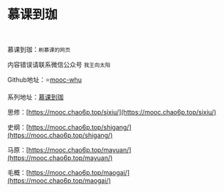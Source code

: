 # 慕课到珈

​    

慕课到珈：`刷慕课的网页`     

内容错误请联系微信公众号 `我王向太阳`   

Github地址：⭐[mooc-whu](https://github.com/LU-sir/mooc-whu)     

系列地址：[慕课到珈](https://mooc.chao6p.top/)     

思修：[https://mooc.chao6p.top/sixiu/](https://mooc.chao6p.top/sixiu/)   

史纲：[https://mooc.chao6p.top/shigang/](https://mooc.chao6p.top/shigang/)   

马原：[https://mooc.chao6p.top/mayuan/](https://mooc.chao6p.top/mayuan/)   

毛概：[https://mooc.chao6p.top/maogai/](https://mooc.chao6p.top/maogai/)   
